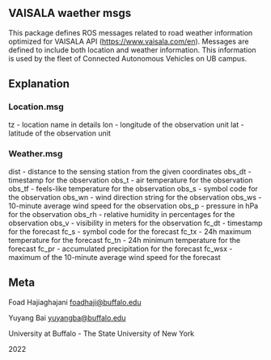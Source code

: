
## VAISALA waether msgs

This package defines ROS messages related to road weather information optimized for VAISALA API (https://www.vaisala.com/en). Messages are defined to include both location and weather information. This information is used by the fleet of Connected Autonomous Vehicles on UB campus.

## Explanation

### Location.msg

tz 	- location name in details
lon 	- longitude of the observation unit
lat 	- latitude of the observation unit

### Weather.msg

dist 	- distance to the sensing station from the given coordinates
obs_dt 	- timestamp for the observation
obs_t 	- air temperature for the observation
obs_tf 	- feels-like temperature for the observation
obs_s 	- symbol code for the observation
obs_wn 	- wind direction string for the observation
obs_ws 	- 10-minute average wind speed for the observation
obs_p	- pressure in hPa for the observation
obs_rh	- relative humidity in percentages for the observation
obs_v	- visibility in meters for the observation
fc_dt	- timestamp for the forecast
fc_s	- symbol code for the forecast
fc_tx	- 24h maximum temperature for the forecast
fc_tn	- 24h minimum temperature for the forecast
fc_pr	- accumulated precipitation for the forecast
fc_wsx	- maximum of the 10-minute average wind speed for the forecast

## Meta
Foad Hajiaghajani foadhaji@buffalo.edu

Yuyang Bai yuyangba@buffalo.edu 

University at Buffalo - The State University of New York 

2022 



